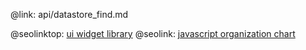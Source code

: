 @link: api/datastore_find.md

@seolinktop: [ui widget library](https://webix.com)
@seolink: [javascript organization chart](https://webix.com/widget/organogram/)